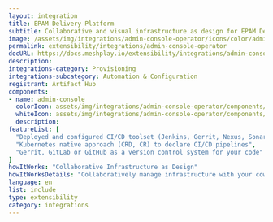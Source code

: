 ```yaml
---
layout: integration
title: EPAM Delivery Platform
subtitle: Collaborative and visual infrastructure as design for EPAM Delivery Platform
image: /assets/img/integrations/admin-console-operator/icons/color/admin-console-operator-color.svg
permalink: extensibility/integrations/admin-console-operator
docURL: https://docs.meshplay.io/extensibility/integrations/admin-console-operator
description: 
integrations-category: Provisioning
integrations-subcategory: Automation & Configuration
registrant: Artifact Hub
components: 
- name: admin-console
  colorIcon: assets/img/integrations/admin-console-operator/components/admin-console/icons/color/admin-console-color.svg
  whiteIcon: assets/img/integrations/admin-console-operator/components/admin-console/icons/white/admin-console-white.svg
  description: 
featureList: [
  "Deployed and configured CI/CD toolset (Jenkins, Gerrit, Nexus, SonarQube)",
  "Kubernetes native approach (CRD, CR) to declare CI/CD pipelines",
  "Gerrit, GitLab or GitHub as a version control system for your code"
]
howItWorks: "Collaborative Infrastructure as Design"
howItWorksDetails: "Collaboratively manage infrastructure with your coworkers synchronously sharing the same designs."
language: en
list: include
type: extensibility
category: integrations
---
```

